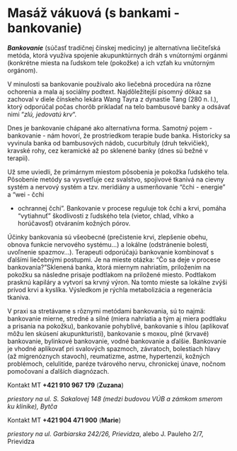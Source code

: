 Masáž vákuová (s bankami - bankovanie)
======================================

***Bankovanie*** (súčasť tradičnej čínskej medicíny) je alternatívna liečiteľská
metóda, ktorá využíva spojenie akupunktúrnych dráh s vnútornými orgánmi
(konkrétne miesta na ľudskom tele (pokožke) a ich vzťah ku vnútorným orgánom).

V minulosti sa bankovanie používalo ako liečebná procedúra na rôzne ochorenia a
mala aj sociálny podtext. Najdôležitejší písomný dôkaz sa zachoval v diele
čínskeho lekára Wang Tayra z dynastie Tang (280 n. l.), ktorý odporúčal počas
chorôb prikladať na telo bambusové banky a odsávať nimi “*zlú, jedovatú krv*“.

Dnes je bankovanie chápané ako alternatívna forma. Samotný pojem - bankovanie -
nám hovorí, že prostriedkom terapie bude banka. Historicky sa vyvinula banka od
bambusových nádob, cucurbituly (druh tekvičiek), kravské rohy, cez keramické až
po sklenené banky (dnes sú bežné v terapii).

Už sme uviedli, že primárnym miestom pôsobenia je pokožka ľudského tela.
Pôsobenie metódy sa vysvetľuje cez svalstvo, spojivové tkanivá na cievny systém
a nervový systém a tzv. meridiány a usmerňovanie “čchi - energie” a “wei - čchi
- ochrannej čchi”. Bankovanie v procese reguluje tok čchi a krvi, pomáha
“vytiahnuť” škodlivosti z ľudského tela (vietor, chlad, vlhko a horúčavosť)
otváraním kožných pórov.

Účinky bankovania sú všeobecné (prečistenie krvi, zlepšenie obehu, obnova
funkcie nervového systému…) a lokálne (odstránenie bolesti, uvoľnenie spazmov…).
Terapeuti odporúčajú bankovanie kombinovať s ďalšími liečebnými postupmi.   Je
na mieste otázka: “Čo sa deje v procese bankovania?”Sklenená banka, ktorá
miernym nahriatím, priložením na pokožku sa následne prisaje podtlakom na
priložené miesto. Podtlakom prasknú kapiláry a vytvorí sa krvný výron. Na tomto
mieste sa lokálne zvýši prívod krvi a kyslíka. Výsledkom je rýchla metabolizácia
a regenerácia tkaniva.

V praxi sa stretávame s rôznymi metódami bankovania, sú to najmä: bankovanie
mierne, stredné a silné (miera nahriatia a tým aj miera podtlaku a prisania na
pokožku), bankovanie pohyblivé, bankovanie s ihlou (aplikovať môžu len skúsení
akupunkturisti), bankovanie s moxou, plné (krvavé) bankovanie, bylinkové
bankovanie, vodné bankovanie a ďalšie.   Bankovanie je vhodné aplikovať pri
svalových spazmoch, závratoch, bolestiach hlavy (až migrenóznych stavoch),
reumatizme, astme, hypertenzii, kožných problémoch, celulitíde, paréze tvárového
nervu, chronickej únave, nočnom pomočovaní a ďalších diagnózach.

Kontakt MT **+421 910 967 179** (**Zuzana**)

*priestory na ul. S. Sakalovej 148 (medzi budovou VÚB a zámkom smerom ku
klinike), Bytča*

Kontakt MT **+421 904 471 900** (**Marie**)

*priestory na ul. Garbiarska 242/26, Prievidza*, alebo J. Pauleho 2/7, Prievidza

